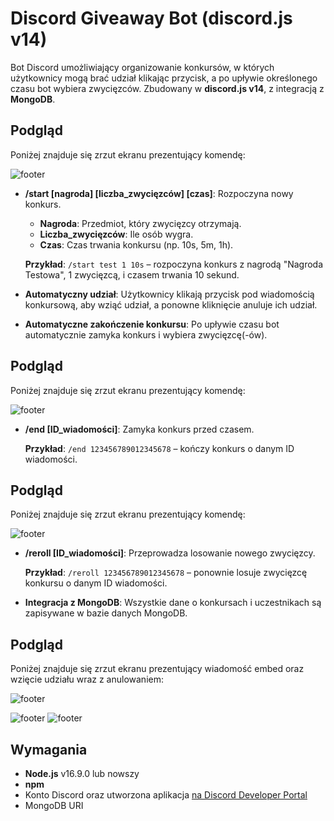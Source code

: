 # Discord Giveaway Bot (discord.js v14)

Bot Discord umożliwiający organizowanie konkursów, w których użytkownicy mogą brać udział klikając przycisk, a po upływie określonego czasu bot wybiera zwycięzców. Zbudowany w **discord.js v14**, z integracją z **MongoDB**.

## Podgląd

Poniżej znajduje się zrzut ekranu prezentujący komendę:

![footer](https://cdn.discordapp.com/attachments/1102682877235310734/1291914252944150621/Zrzut_ekranu_2024-10-05_020611.png?ex=6701d468&is=670082e8&hm=036891d3b1d4b6e2b2aa517eb78f9fb6b7538d7bc78cac73c4504a77303ceb1b&)

- **/start [nagroda] [liczba_zwycięzców] [czas]**: Rozpoczyna nowy konkurs.
  - **Nagroda**: Przedmiot, który zwycięzcy otrzymają.
  - **Liczba_zwycięzców**: Ile osób wygra.
  - **Czas**: Czas trwania konkursu (np. 10s, 5m, 1h).
  
  **Przykład**: `/start test 1 10s` – rozpoczyna konkurs z nagrodą "Nagroda Testowa", 1 zwycięzcą, i czasem trwania 10 sekund.

- **Automatyczny udział**: Użytkownicy klikają przycisk pod wiadomością konkursową, aby wziąć udział, a ponowne kliknięcie anuluje ich udział.

- **Automatyczne zakończenie konkursu**: Po upływie czasu bot automatycznie zamyka konkurs i wybiera zwycięzcę(-ów).

## Podgląd

Poniżej znajduje się zrzut ekranu prezentujący komendę:

![footer](https://cdn.discordapp.com/attachments/1102682877235310734/1291914749394812958/image.png?ex=6701d4de&is=6700835e&hm=a5bf83f4fda172c5392c81289bbd846b5ef8f22ec81798b791d220fee0fdb3ff&)

- **/end [ID_wiadomości]**: Zamyka konkurs przed czasem.

  **Przykład**: `/end 123456789012345678` – kończy konkurs o danym ID wiadomości.

## Podgląd

Poniżej znajduje się zrzut ekranu prezentujący komendę:

![footer](https://cdn.discordapp.com/attachments/1102682877235310734/1291914700665258065/image.png?ex=6701d4d3&is=67008353&hm=73bb66f687f951afa1fbf5b111073619b2b3e99e9e2a1202e904b0ab071550a8&)

- **/reroll [ID_wiadomości]**: Przeprowadza losowanie nowego zwycięzcy.

  **Przykład**: `/reroll 123456789012345678` – ponownie losuje zwycięzcę konkursu o danym ID wiadomości.

- **Integracja z MongoDB**: Wszystkie dane o konkursach i uczestnikach są zapisywane w bazie danych MongoDB.

## Podgląd

Poniżej znajduje się zrzut ekranu prezentujący wiadomość embed oraz wzięcie udziału wraz z anulowaniem:

![footer](https://cdn.discordapp.com/attachments/1102682877235310734/1291915431048908853/image.png?ex=6701d581&is=67008401&hm=8d167a7d263e36c320b4236642c95f028c76cba31aa308bfbd3f5430e4ab4a84&)

![footer](https://cdn.discordapp.com/attachments/1102682877235310734/1291915460257906760/image.png?ex=6701d588&is=67008408&hm=462c0233b75592630b33297ff2c68403cf991cfa6039363294e60bd8746bc4d6&)
![footer](https://cdn.discordapp.com/attachments/1102682877235310734/1291915493850218568/image.png?ex=6701d590&is=67008410&hm=13f3226319be3344bafcf1faed1d9238a2aa61505d3cd9bf03825d64db907cfa&)

## Wymagania

- **Node.js** v16.9.0 lub nowszy
- **npm**
- Konto Discord oraz utworzona aplikacja [na Discord Developer Portal](https://discord.com/developers/applications)
- MongoDB URI
